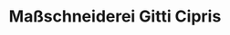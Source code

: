 ---
title: "Maßschneiderei Gitti Cipris"
url: /fuessen/massschneiderei-gitti-cipris/
shop: Schneiderei
---